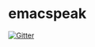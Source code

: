 # emacspeak

[![Gitter](https://badges.gitter.im/leavesofgrass/emacspeak.svg)](https://gitter.im/leavesofgrass/emacspeak?utm_source=badge&utm_medium=badge&utm_campaign=pr-badge&utm_content=badge)